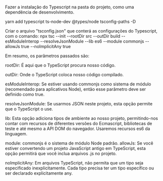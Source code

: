 Fazer a instalação do Typescript na pasta do projeto, como uma dependência de desenvolvimento.

yarn add typescript ts-node-dev @types/node tsconfig-paths -D

Criar o arquivo "tsconfig.json" que conterá as configurações do Typescript, com o comando:
npx tsc --init --rootDir src --outDir build --esModuleInterop --resolveJsonModule --lib es6 --module commonjs --allowJs true --noImplicitAny true

Em resumo, os parâmetros passados são:

rootDir: É aqui que o TypeScript procura nosso código.

outDir: Onde o TypeScript coloca nosso código compilado.

esModuleInterop: Se estiver usando commonjs como sistema de módulo (recomendado para aplicativos Node), então esse parâmetro deve ser definido como true.

resolveJsonModule: Se usarmos JSON neste projeto, esta opção permite que o TypeScript o use.

lib: Esta opção adiciona tipos de ambiente ao nosso projeto, permitindo-nos contar com recursos de diferentes versões do Ecmascript, bibliotecas de teste e até mesmo a API DOM do navegador. Usaremos recursos es6 da linguagem.

module: commonjs é o sistema de módulo Node padrão.
allowJs: Se você estiver convertendo um projeto JavaScript antigo em TypeScript, esta opção permitirá que você inclua arquivos .js no projeto.

noImplicitAny: Em arquivos TypeScript, não permita que um tipo seja especificado inexplicitamente. Cada tipo precisa ter um tipo específico ou ser declarado explicitamente any.